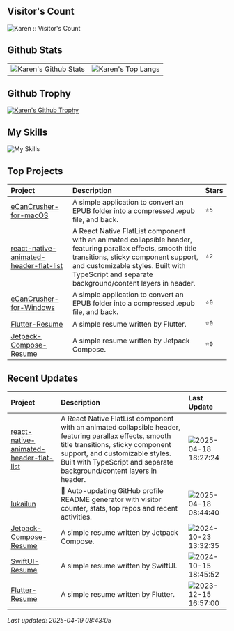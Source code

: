 ## Visitor's Count

<img src="https://profile-counter.glitch.me/lukailun/count.svg" alt="Karen :: Visitor's Count" />

## Github Stats

<table>
  <tr>
    <td>
      <img src="https://github-readme-stats.vercel.app/api?username=lukailun&show_icons=true&hide_border=true" alt="Karen's Github Stats" />
    </td>
    <td>
      <img src="https://github-readme-stats.vercel.app/api/top-langs/?username=lukailun&layout=compact&hide_border=true&langs_count=10" alt="Karen's Top Langs" />
    </td>
  </tr>
</table>

## Github Trophy

<p>
  <a href="https://github.com/ryo-ma/github-profile-trophy"><img src="https://github-profile-trophy.vercel.app/?username=lukailun" alt="Karen's Github Trophy" /></a>
</p>

## My Skills

![My Skills](https://skillicons.dev/icons?i=androidstudio,apple,css,dart,flutter,git,github,githubactions,gitlab,gmail,html,js,kotlin,md,nodejs,npm,pinia,pnpm,py,react,reactivex,redux,sqlite,stackoverflow,sentry,swift,tailwind,ts,vscode,vue)

## Top Projects
|Project|Description|Stars|
|:--|:--|:--|
|[eCanCrusher-for-macOS](https://github.com/lukailun/eCanCrusher-for-macOS)|A simple application to convert an EPUB folder into a compressed .epub file, and back.|`⭐5`|
|[react-native-animated-header-flat-list](https://github.com/lukailun/react-native-animated-header-flat-list)|A React Native FlatList component with an animated collapsible header, featuring parallax effects, smooth title transitions, sticky component support, and customizable styles. Built with TypeScript and separate background/content layers in header.|`⭐2`|
|[eCanCrusher-for-Windows](https://github.com/lukailun/eCanCrusher-for-Windows)|A simple application to convert an EPUB folder into a compressed .epub file, and back.|`⭐0`|
|[Flutter-Resume](https://github.com/lukailun/Flutter-Resume)|A simple resume written by Flutter.|`⭐0`|
|[Jetpack-Compose-Resume](https://github.com/lukailun/Jetpack-Compose-Resume)|A simple resume written by Jetpack Compose.|`⭐0`|

## Recent Updates
|Project|Description|Last Update|
|:--|:--|:--|
|[react-native-animated-header-flat-list](https://github.com/lukailun/react-native-animated-header-flat-list)|A React Native FlatList component with an animated collapsible header, featuring parallax effects, smooth title transitions, sticky component support, and customizable styles. Built with TypeScript and separate background/content layers in header.|![2025-04-18 18:27:24](https://img.shields.io/badge/2025--04--18-18%3A27%3A24-brightgreen?style=flat-square)|
|[lukailun](https://github.com/lukailun/lukailun)|🔄 Auto-updating GitHub profile README generator with visitor counter, stats, top repos and recent activities.|![2025-04-18 08:44:40](https://img.shields.io/badge/2025--04--18-08%3A44%3A40-brightgreen?style=flat-square)|
|[Jetpack-Compose-Resume](https://github.com/lukailun/Jetpack-Compose-Resume)|A simple resume written by Jetpack Compose.|![2024-10-23 13:32:35](https://img.shields.io/badge/2024--10--23-13%3A32%3A35-brightgreen?style=flat-square)|
|[SwiftUI-Resume](https://github.com/lukailun/SwiftUI-Resume)|A simple resume written by SwiftUI.|![2024-10-15 18:45:52](https://img.shields.io/badge/2024--10--15-18%3A45%3A52-brightgreen?style=flat-square)|
|[Flutter-Resume](https://github.com/lukailun/Flutter-Resume)|A simple resume written by Flutter.|![2023-12-15 16:57:00](https://img.shields.io/badge/2023--12--15-16%3A57%3A00-brightgreen?style=flat-square)|

*Last updated: 2025-04-19 08:43:05*
